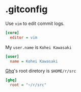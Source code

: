 # .gitconfig

Use `vim` to edit commit logs.

```ini
[core]
  editor = vim
```

My `user.name` is `Kohei Kawasaki`

```ini
[user]
  name = Kohei Kawasaki
```

[Ghq](https://github.com/motemen/ghq)'s root diretory is `$HOME/r/src`

```ini
[ghq]
  root = "~/r/src"
```

